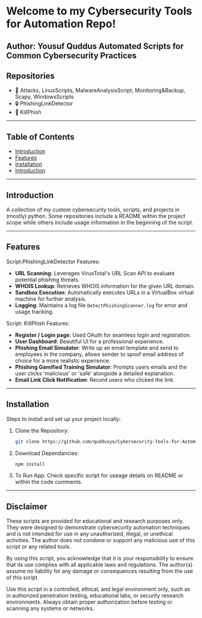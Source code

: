 # Welcome to my Cybersecurity Tools for Automation Repo!
Author: Yousuf Quddus
Automated Scripts for Common Cybersecurity Practices
---

## Repositories
- 📜 Attacks, LinuxScripts, MalwareAnalysisScript, Monitoring&Backup, Scapy, WindowsScripts
- 🔒 PhishingLinkDetector
- 🎣 KillPhish

---

## Table of Contents
- [Introduction](#introduction)
- [Features](#features)
- [Installation](#installation)
- [Introduction](#disclaimer)

---

## Introduction
A collection of my custom cybersecurity tools, scripts, and projects in (mostly) python.
Some repositories include a README within the project scope while others include usage information 
in the beginning of the script.

---

## Features
Script:PhishingLinkDetector
Features:
- **URL Scanning**: Leverages VirusTotal's URL Scan API to evaluate potential phishing threats.
- **WHOIS Lookup**: Retrieves WHOIS information for the given URL domain.
- **Sandbox Execution**: Automatically executes URLs in a VirtualBox virtual machine for further analysis.
- **Logging**: Maintains a log file `DetectPhishingScanner.log` for error and usage tracking.

Script: KillPhish
Features:
- **Register / Login page**: Used OAuth for seamless login and registration.
- **User Dashboard**: Beautiful UI for a professional experience. 
- **Phishing Email Simulator**: Write up an email template and send to employees in the company, allows sender to spoof email address of choice for a more realistic experience.
- **Phishing Gamified Training Simulator**: Prompts users emails and the user clicks 'malicious' or 'safe' alongside a detailed explanation.
- **Email Link Click Notification**: Record users who clicked the link.

---

## Installation
Steps to install and set up your project locally:

1. Clone the Repository:
   ```bash
   git clone https://github.com/quddusyo/Cybersecurity-Tools-for-Automation.git

2. Download Dependancies:
   ```bash
   npm install

3. To Run App:
   Check specific script for useage details on README or within the code comments.

---

## Disclaimer
These scripts are provided for educational and research purposes only. They were designed to demonstrate cybersecurity automation techniques and is not intended for use in any unauthorized, illegal, or unethical activities. The author does not condone or support any malicious use of this script or any related tools.

By using this script, you acknowledge that it is your responsibility to ensure that its use complies with all applicable laws and regulations. The author(s) assume no liability for any damage or consequences resulting from the use of this script.

Use this script in a controlled, ethical, and legal environment only, such as in authorized penetration testing, educational labs, or security research environments. Always obtain proper authorization before testing or scanning any systems or networks.
